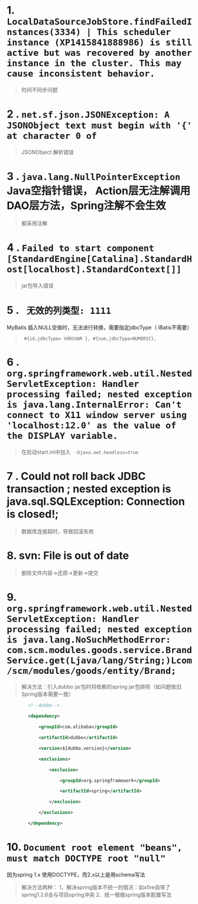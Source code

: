 # 1. ` LocalDataSourceJobStore.findFailedInstances(3334) | This scheduler instance (XP1415841888986) is still active but was recovered by another instance in the cluster. This may cause inconsistent behavior. `
> 时间不同步问题



# 2 . ` net.sf.json.JSONException: A JSONObject text must begin with '{' at character 0 of `
> JSONObject 解析错误



# 3 . ` java.lang.NullPointerException ` Java空指针错误， Action层无注解调用DAO层方法，Spring注解不会生效
> 都采用注解


# 4 . ` Failed to start component [StandardEngine[Catalina].StandardHost[localhost].StandardContext[]] `
> jar包导入错误


# 5 . `  无效的列类型: 1111 `

MyBatis 插入NULL空值时，无法进行转换，需要指定jdbcType（ iBatis不需要）
> `  #{id,jdbcType= VARCHAR }, #{num,jdbcType=NUMERIC},  `


# 6 . ` org.springframework.web.util.NestedServletException: Handler processing failed; nested exception is java.lang.InternalError: Can't connect to X11 window server using 'localhost:12.0' as the value of the DISPLAY variable. `
> 在启动start.ini中加入 ` -Djava.awt.headless=true`


# 7 . Could not roll back JDBC transaction ; nested exception is java.sql.SQLException: Connection is closed!;
> 数据库连接超时，导致回滚失败


# 8.  svn: File is out of date
> 删除文件内容->还原->更新->提交


# 9. `  org.springframework.web.util.NestedServletException: Handler processing failed; nested exception is java.lang.NoSuchMethodError: com.scm.modules.goods.service.BrandService.get(Ljava/lang/String;)Lcom/scm/modules/goods/entity/Brand; `
> 解决方法：引入dubbo jar包时将依赖的spring jar包排除（如问题依旧Spring版本需要一致）
```xml
        <!--dubbo-->

        <dependency>

            <groupId>com.alibaba</groupId>

            <artifactId>dubbo</artifactId>

            <version>${dubbo.version}</version>

            <exclusions>

                <exclusion>

                    <groupId>org.springframework</groupId>

                    <artifactId>spring</artifactId>

                </exclusion>

            </exclusions>

        </dependency>

```


# 10. ` Document root element "beans", must match DOCTYPE root "null" `
因为spring 1.x 使用DOCTYPE，而2.x以上是用schema写法
> 解决方法两种：
1、解决spring版本不统一的情况：如xfire自带了spring1.2.6会与项目spring冲突
2、统一根据spring版本配置写法


